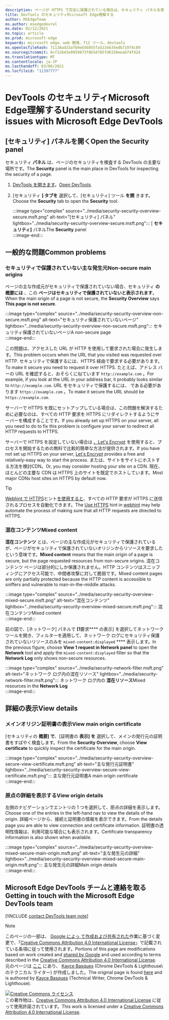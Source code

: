 ```yaml
---
description: ページが HTTPS で完全に保護されている場合は、セキュリティ パネルを使用します。
title: DevTools のセキュリティMicrosoft Edge理解する
author: MSEdgeTeam
ms.author: msedgedevrel
ms.date: 02/12/2021
ms.topic: article
ms.prod: microsoft-edge
keywords: microsoft edge、web 開発、f12 ツール、devtools
ms.openlocfilehash: 71138ad33afb9eb56055fa522eb35edb71974c89
ms.sourcegitcommit: 6cf12643e9959873f8b5d785fd6158eeab74f424
ms.translationtype: MT
ms.contentlocale: ja-JP
ms.lasthandoff: 03/06/2021
ms.locfileid: "11397777"
---
```

<!-- Copyright Kayce Basques 

   Licensed under the Apache License, Version 2.0 (the "License");
   you may not use this file except in compliance with the License.
   You may obtain a copy of the License at

       https://www.apache.org/licenses/LICENSE-2.0

   Unless required by applicable law or agreed to in writing, software
   distributed under the License is distributed on an "AS IS" BASIS,
   WITHOUT WARRANTIES OR CONDITIONS OF ANY KIND, either express or implied.
   See the License for the specific language governing permissions and
   limitations under the License.  -->  

# <a name="understand-security-issues-with-microsoft-edge-devtools"></a><span data-ttu-id="72132-104">DevTools のセキュリティMicrosoft Edge理解する</span><span class="sxs-lookup"><span data-stu-id="72132-104">Understand security issues with Microsoft Edge DevTools</span></span>  

  

<!--Use the **Security** Panel in [Microsoft Edge DevTools][MicrosoftEdgeDevTools] to make sure HTTPS is properly implemented on a page.  Navigate to **Why HTTPS Matters** to learn why every website should be protected with HTTPS, even sites that do not handle sensitive user data.  -->  

<!--todo: add section when why-https is available -->  

## <a name="open-the-security-panel"></a><span data-ttu-id="72132-105">[セキュリティ] パネルを開く</span><span class="sxs-lookup"><span data-stu-id="72132-105">Open the Security panel</span></span>  

<span data-ttu-id="72132-106">セキュリティ **パネル** は、ページのセキュリティを検査する DevTools の主要な場所です。</span><span class="sxs-lookup"><span data-stu-id="72132-106">The **Security** panel is the main place in DevTools for inspecting the security of a page.</span></span>  

1.  <span data-ttu-id="72132-107">[DevTools を開きます][DevToolsOpen]。</span><span class="sxs-lookup"><span data-stu-id="72132-107">[Open DevTools][DevToolsOpen].</span></span>  
1.  <span data-ttu-id="72132-108">[セキュリティ **] タブを** 選択して、[セキュリティ] ツール **を開** きます。</span><span class="sxs-lookup"><span data-stu-id="72132-108">Choose the **Security** tab to open the **Security** tool.</span></span>  
    
    :::image type="complex" source="../media/security-security-overview-secure.msft.png" alt-text="[セキュリティ] パネル" lightbox="../media/security-security-overview-secure.msft.png":::
       <span data-ttu-id="72132-110">[ **セキュリティ]** パネル</span><span class="sxs-lookup"><span data-stu-id="72132-110">The **Security** panel</span></span>  
    :::image-end:::  
    
## <a name="common-problems"></a><span data-ttu-id="72132-111">一般的な問題</span><span class="sxs-lookup"><span data-stu-id="72132-111">Common problems</span></span>  

### <a name="non-secure-main-origins"></a><span data-ttu-id="72132-112">セキュリティで保護されていない主な発生元</span><span class="sxs-lookup"><span data-stu-id="72132-112">Non-secure main origins</span></span>  

<span data-ttu-id="72132-113">ページの主な作成元がセキュリティで保護されていない場合、セキュリティ **の概要には** 、この **ページはセキュリティで保護されていないと表示されます**。</span><span class="sxs-lookup"><span data-stu-id="72132-113">When the main origin of a page is not secure, the **Security Overview** says **This page is not secure**.</span></span>  

:::image type="complex" source="../media/security-security-overview-non-secure.msft.png" alt-text="セキュリティ保護されていないページ" lightbox="../media/security-security-overview-non-secure.msft.png":::
   <span data-ttu-id="72132-115">セキュリティ保護されていないページ</span><span class="sxs-lookup"><span data-stu-id="72132-115">A non-secure page</span></span>  
:::image-end:::  

<span data-ttu-id="72132-116">この問題は、アクセスした URL が HTTP を使用して要求された場合に発生します。</span><span class="sxs-lookup"><span data-stu-id="72132-116">This problem occurs when the URL that you visited was requested over HTTP.</span></span>  <span data-ttu-id="72132-117">セキュリティで保護するには、HTTPS 経由で要求する必要があります。</span><span class="sxs-lookup"><span data-stu-id="72132-117">To make it secure you need to request it over HTTPS.</span></span>  <span data-ttu-id="72132-118">たとえば、アドレス バーの URL を確認すると、おそらくに似ています `http://example.com` 。</span><span class="sxs-lookup"><span data-stu-id="72132-118">For example, if you look at the URL in your address bar, it probably looks similar to `http://example.com`.</span></span>  <span data-ttu-id="72132-119">URL をセキュリティで保護するには、 である必要があります `https://example.com` 。</span><span class="sxs-lookup"><span data-stu-id="72132-119">To make it secure the URL should be `https://example.com`.</span></span>  

<span data-ttu-id="72132-120">サーバーで HTTPS を既にセットアップしている場合は、この問題を解決するために必要なのは、すべての HTTP 要求を HTTPS にリダイレクトするようにサーバーを構成することです。</span><span class="sxs-lookup"><span data-stu-id="72132-120">If you already set up HTTPS on your server, all you need to do to fix this problem is configure your server to redirect all HTTP requests to HTTPS.</span></span>  

<span data-ttu-id="72132-121">サーバーで HTTPS を設定していない場合は [、Let's Encrypt][LetsEncrypt] を使用すると、プロセスを開始するための無料で比較的簡単な方法が提供されます。</span><span class="sxs-lookup"><span data-stu-id="72132-121">If you have not set up HTTPS on your server, [Let's Encrypt][LetsEncrypt] provides a free and relatively-easy way to start the process.</span></span>  <span data-ttu-id="72132-122">または、サイトをサイトにホストする方法を検討CDN。</span><span class="sxs-lookup"><span data-stu-id="72132-122">Or, you may consider hosting your site on a CDN.</span></span>  <span data-ttu-id="72132-123">現在、ほとんどの主要な CDN は HTTPS 上のサイトを既定でホストしています。</span><span class="sxs-lookup"><span data-stu-id="72132-123">Most major CDNs host sites on HTTPS by default now.</span></span>  

> [!TIP]
> <span data-ttu-id="72132-124">[Webhint で HTTPS][WebhintUseHttps]ヒント[を使用すると][Webhint]、すべての HTTP 要求が HTTPS に送信されるプロセスを自動化できます。</span><span class="sxs-lookup"><span data-stu-id="72132-124">The [Use HTTPS][WebhintUseHttps] hint in [webhint][Webhint] may help automate the process of making sure that all HTTP requests are directed to HTTPS.</span></span>  

### <a name="mixed-content"></a><span data-ttu-id="72132-125">混在コンテンツ</span><span class="sxs-lookup"><span data-stu-id="72132-125">Mixed content</span></span>  

<span data-ttu-id="72132-126">**混在コンテンツ** とは、ページの主な作成元がセキュリティで保護されているが、ページがセキュリティで保護されていないオリジンからリソースを要求したという意味です。</span><span class="sxs-lookup"><span data-stu-id="72132-126">**Mixed content** means that the main origin of a page is secure, but the page requested resources from non-secure origins.</span></span>  <span data-ttu-id="72132-127">混在コンテンツ ページは部分的にしか保護されません。HTTP コンテンツはスニッフィングにアクセス可能で、中間者攻撃に対して脆弱です。</span><span class="sxs-lookup"><span data-stu-id="72132-127">Mixed content pages are only partially protected because the HTTP content is accessible to sniffers and vulnerable to man-in-the-middle attacks.</span></span>  

:::image type="complex" source="../media/security-security-overview-mixed-secure.msft.png" alt-text="混在コンテンツ" lightbox="../media/security-security-overview-mixed-secure.msft.png":::
   <span data-ttu-id="72132-129">混在コンテンツ</span><span class="sxs-lookup"><span data-stu-id="72132-129">Mixed content</span></span>  
:::image-end:::  

<span data-ttu-id="72132-130">前の図で、[ネットワーク] パネルで **[1**要求\*\*\*\* の表示] を選択してネットワーク ツールを開き、フィルターを適用して、ネットワーク ログにセキュリティ保護されていないリソースのみを `mixed-content:displayed` \*\*\*\* 表示します。</span><span class="sxs-lookup"><span data-stu-id="72132-130">In the previous figure, choose **View 1 request in Network panel** to open the **Network** tool and apply the `mixed-content:displayed` filter so that the **Network Log** only shows non-secure resources.</span></span>  

:::image type="complex" source="../media/security-network-filter.msft.png" alt-text="ネットワーク ログ内の混在リソース" lightbox="../media/security-network-filter.msft.png":::
   <span data-ttu-id="72132-132">ネットワーク ログ内の **混在リソース**</span><span class="sxs-lookup"><span data-stu-id="72132-132">Mixed resources in the **Network Log**</span></span>  
:::image-end:::  

## <a name="view-details"></a><span data-ttu-id="72132-133">詳細の表示</span><span class="sxs-lookup"><span data-stu-id="72132-133">View details</span></span>  

### <a name="view-main-origin-certificate"></a><span data-ttu-id="72132-134">メインオリジン証明書の表示</span><span class="sxs-lookup"><span data-stu-id="72132-134">View main origin certificate</span></span>  

<span data-ttu-id="72132-135">[セキュリティの **概要] で**、[証明書の **表示] を** 選択して、メインの発行元の証明書をすばやく検査します。</span><span class="sxs-lookup"><span data-stu-id="72132-135">From the **Security Overview**, choose **View certificate** to quickly inspect the certificate for the main origin.</span></span>  

:::image type="complex" source="../media/security-security-overview-secure-view-certificate.msft.png" alt-text="主な発行元証明書" lightbox="../media/security-security-overview-secure-view-certificate.msft.png":::
   <span data-ttu-id="72132-137">主な発行元証明書</span><span class="sxs-lookup"><span data-stu-id="72132-137">A main origin certificate</span></span>  
:::image-end:::  

### <a name="view-origin-details"></a><span data-ttu-id="72132-138">原点の詳細を表示する</span><span class="sxs-lookup"><span data-stu-id="72132-138">View origin details</span></span>  

<span data-ttu-id="72132-139">左側のナビゲーションでエントリの 1 つを選択して、原点の詳細を表示します。</span><span class="sxs-lookup"><span data-stu-id="72132-139">Choose one of the entries in the left-hand nav to view the details of the origin.</span></span>  <span data-ttu-id="72132-140">詳細ページから、接続と証明書の情報を表示できます。</span><span class="sxs-lookup"><span data-stu-id="72132-140">From the details page you are able to view connection and certificate information.</span></span>  <span data-ttu-id="72132-141">証明書の透明性情報は、利用可能な場合にも表示されます。</span><span class="sxs-lookup"><span data-stu-id="72132-141">Certificate transparency information is also shown when available.</span></span>  

:::image type="complex" source="../media/security-security-overview-mixed-secure-main-origin.msft.png" alt-text="主な発生元の詳細" lightbox="../media/security-security-overview-mixed-secure-main-origin.msft.png":::
   <span data-ttu-id="72132-143">主な発生元の詳細</span><span class="sxs-lookup"><span data-stu-id="72132-143">Main origin details</span></span>  
:::image-end:::  

## <a name="getting-in-touch-with-the-microsoft-edge-devtools-team"></a><span data-ttu-id="72132-144">Microsoft Edge DevTools チームと連絡を取る</span><span class="sxs-lookup"><span data-stu-id="72132-144">Getting in touch with the Microsoft Edge DevTools team</span></span>  

[!INCLUDE [contact DevTools team note](../includes/contact-devtools-team-note.md)]  

<!-- links -->  

[MicrosoftEdgeDevTools]: ../../devtools-guide-chromium/index.md "Microsoft Edge (Chromium) 開発者ツール |Microsoft Docs"  
[DevToolsOpen]: ../open/index.md "Microsoft Edge DevTools を開く | Microsoft Docs"  

[LetsEncrypt]: https://letsencrypt.org "Let's Encrypt - 無料の SSL/TLS 証明書"  

[Webhint]: https://webhint.io "webhint"  
[WebhintUseHttps]: https://webhint.io/docs/user-guide/hints/hint-https-only "HTTPS を使用|webhint のドキュメント"  

<!--[mixed]: /web/fundamentals/security/prevent-mixed-content/what-is-mixed-content ""  -->

> [!NOTE]
> <span data-ttu-id="72132-150">このページの一部は、 [Google によっ て作成および共有された][GoogleSitePolicies]作業に基づく変更で、「[Creative Commons Attribution 4.0 International License][CCA4IL]」で記載されている条項に従って使用されます。</span><span class="sxs-lookup"><span data-stu-id="72132-150">Portions of this page are modifications based on work created and [shared by Google][GoogleSitePolicies] and used according to terms described in the [Creative Commons Attribution 4.0 International License][CCA4IL].</span></span>  
> <span data-ttu-id="72132-151">元のページは [ここ](https://developers.google.com/web/tools/chrome-devtools/security/index) にあり、 [Kayce Basques][KayceBasques] \(Chrome DevTools \& Lighthouse\ のテクニカル ライター) が作成しました。</span><span class="sxs-lookup"><span data-stu-id="72132-151">The original page is found [here](https://developers.google.com/web/tools/chrome-devtools/security/index) and is authored by [Kayce Basques][KayceBasques] \(Technical Writer, Chrome DevTools \& Lighthouse\).</span></span>  

[![Creative Commons ライセンス][CCby4Image]][CCA4IL]  
<span data-ttu-id="72132-153">この著作物は、[Creative Commons Attribution 4.0 International License][CCA4IL] に従って使用許諾されています。</span><span class="sxs-lookup"><span data-stu-id="72132-153">This work is licensed under a [Creative Commons Attribution 4.0 International License][CCA4IL].</span></span>  

[CCA4IL]: https://creativecommons.org/licenses/by/4.0  
[CCby4Image]: https://i.creativecommons.org/l/by/4.0/88x31.png  
[GoogleSitePolicies]: https://developers.google.com/terms/site-policies  
[KayceBasques]: https://developers.google.com/web/resources/contributors/kaycebasques  
